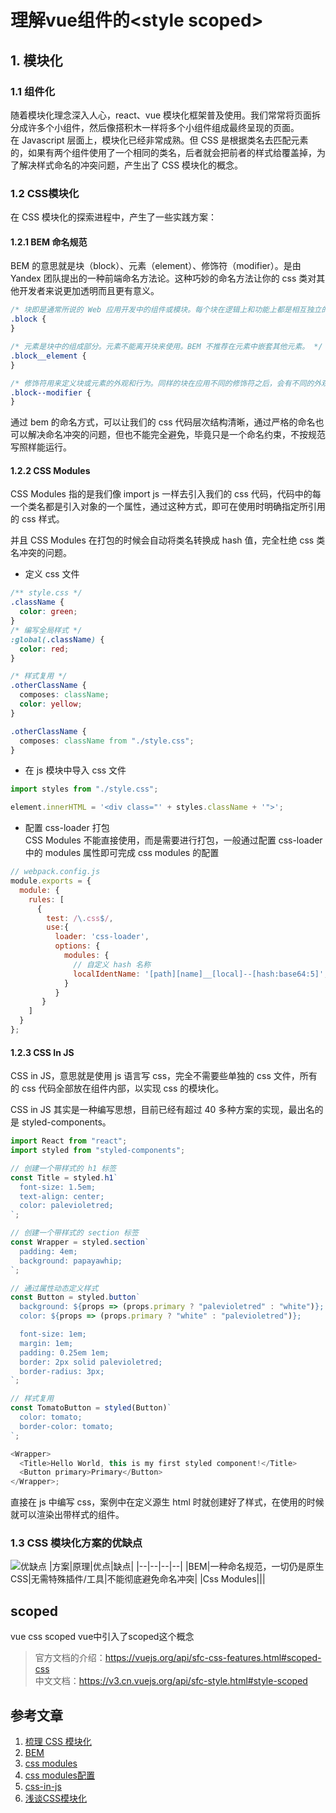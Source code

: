# 理解vue组件的\<style scoped>

## 1. 模块化
### 1.1 组件化
随着模块化理念深入人心，react、vue 模块化框架普及使用。我们常常将页面拆分成许多个小组件，然后像搭积木一样将多个小组件组成最终呈现的页面。  
在 Javascript 层面上，模块化已经非常成熟。但 CSS 是根据类名去匹配元素的，如果有两个组件使用了一个相同的类名，后者就会把前者的样式给覆盖掉，为了解决样式命名的冲突问题，产生出了 CSS 模块化的概念。
### 1.2 CSS模块化
在 CSS 模块化的探索进程中，产生了一些实践方案：
#### 1.2.1 BEM 命名规范
BEM 的意思就是块（block）、元素（element）、修饰符（modifier）。是由 Yandex 团队提出的一种前端命名方法论。这种巧妙的命名方法让你的 css 类对其他开发者来说更加透明而且更有意义。
```css
/* 块即是通常所说的 Web 应用开发中的组件或模块。每个块在逻辑上和功能上都是相互独立的。 */
.block {
}

/* 元素是块中的组成部分。元素不能离开块来使用。BEM 不推荐在元素中嵌套其他元素。 */
.block__element {
}

/* 修饰符用来定义块或元素的外观和行为。同样的块在应用不同的修饰符之后，会有不同的外观 */
.block--modifier {
}
```
通过 bem 的命名方式，可以让我们的 css 代码层次结构清晰，通过严格的命名也可以解决命名冲突的问题，但也不能完全避免，毕竟只是一个命名约束，不按规范写照样能运行。
#### 1.2.2 CSS Modules
CSS Modules 指的是我们像 import js 一样去引入我们的 css 代码，代码中的每一个类名都是引入对象的一个属性，通过这种方式，即可在使用时明确指定所引用的 css 样式。

并且 CSS Modules 在打包的时候会自动将类名转换成 hash 值，完全杜绝 css 类名冲突的问题。
- 定义 css 文件
```css
/** style.css */
.className {
  color: green;
}
/* 编写全局样式 */
:global(.className) {
  color: red;
}

/* 样式复用 */
.otherClassName {
  composes: className;
  color: yellow;
}

.otherClassName {
  composes: className from "./style.css";
}
```
- 在 js 模块中导入 css 文件
```js
import styles from "./style.css";

element.innerHTML = '<div class="' + styles.className + '">';
```
- 配置 css-loader 打包  
  CSS Modules 不能直接使用，而是需要进行打包，一般通过配置 css-loader 中的 modules 属性即可完成 css modules 的配置
```js
// webpack.config.js
module.exports = {
  module: {
    rules: [
      {
        test: /\.css$/,
        use:{
          loader: 'css-loader',
          options: {
            modules: {
              // 自定义 hash 名称
              localIdentName: '[path][name]__[local]--[hash:base64:5]',
            }
          }
       }
    ]
  }
};
```
#### 1.2.3 CSS In JS
CSS in JS，意思就是使用 js 语言写 css，完全不需要些单独的 css 文件，所有的 css 代码全部放在组件内部，以实现 css 的模块化。

CSS in JS 其实是一种编写思想，目前已经有超过 40 多种方案的实现，最出名的是 styled-components。
```js
import React from "react";
import styled from "styled-components";

// 创建一个带样式的 h1 标签
const Title = styled.h1`
  font-size: 1.5em;
  text-align: center;
  color: palevioletred;
`;

// 创建一个带样式的 section 标签
const Wrapper = styled.section`
  padding: 4em;
  background: papayawhip;
`;

// 通过属性动态定义样式
const Button = styled.button`
  background: ${props => (props.primary ? "palevioletred" : "white")};
  color: ${props => (props.primary ? "white" : "palevioletred")};

  font-size: 1em;
  margin: 1em;
  padding: 0.25em 1em;
  border: 2px solid palevioletred;
  border-radius: 3px;
`;

// 样式复用
const TomatoButton = styled(Button)`
  color: tomato;
  border-color: tomato;
`;

<Wrapper>
  <Title>Hello World, this is my first styled component!</Title>
  <Button primary>Primary</Button>
</Wrapper>;
```
直接在 js 中编写 css，案例中在定义源生 html 时就创建好了样式，在使用的时候就可以渲染出带样式的组件。

### 1.3 CSS 模块化方案的优缺点
![优缺点](https://pic4.zhimg.com/80/v2-0c8a8007eae08838730306aa8e03c677_720w.jpg)
|方案|原理|优点|缺点|
|--|--|--|--|
|BEM|一种命名规范，一切仍是原生CSS|无需特殊插件/工具|不能彻底避免命名冲突|
|Css Modules|||
## scoped

vue css scoped vue中引入了scoped这个概念


> 官方文档的介绍：https://vuejs.org/api/sfc-css-features.html#scoped-css  
> 中文文档：https://v3.cn.vuejs.org/api/sfc-style.html#style-scoped

## 参考文章
1. [梳理 CSS 模块化](https://zhuanlan.zhihu.com/p/100133524)
1. [BEM](http://getbem.com/)
1. [css modules](https://github.com/css-modules/css-modules)
1. [css modules配置](https://vue-loader.vuejs.org/zh/guide/css-modules.html#%E7%94%A8%E6%B3%95)
1. [css-in-js](https://github.com/MicheleBertoli/css-in-js)
1. [浅谈CSS模块化](https://mp.weixin.qq.com/s/0N4NLkRNPIjTuEHc6qrsrA)